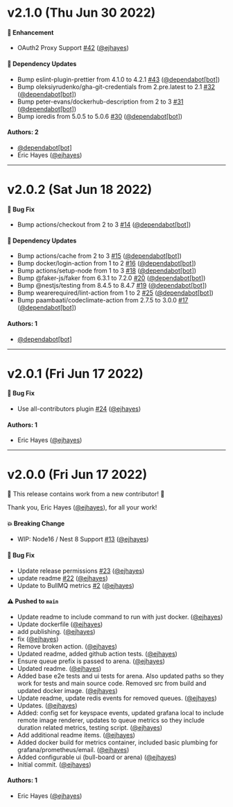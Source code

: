# v2.1.0 (Thu Jun 30 2022)

#### 🚀 Enhancement

- OAuth2 Proxy Support [#42](https://github.com/ejhayes/bull-monitor/pull/42) ([@ejhayes](https://github.com/ejhayes))

#### 🔩 Dependency Updates

- Bump eslint-plugin-prettier from 4.1.0 to 4.2.1 [#43](https://github.com/ejhayes/bull-monitor/pull/43) ([@dependabot[bot]](https://github.com/dependabot[bot]))
- Bump oleksiyrudenko/gha-git-credentials from 2.pre.latest to 2.1 [#32](https://github.com/ejhayes/bull-monitor/pull/32) ([@dependabot[bot]](https://github.com/dependabot[bot]))
- Bump peter-evans/dockerhub-description from 2 to 3 [#31](https://github.com/ejhayes/bull-monitor/pull/31) ([@dependabot[bot]](https://github.com/dependabot[bot]))
- Bump ioredis from 5.0.5 to 5.0.6 [#30](https://github.com/ejhayes/bull-monitor/pull/30) ([@dependabot[bot]](https://github.com/dependabot[bot]))

#### Authors: 2

- [@dependabot[bot]](https://github.com/dependabot[bot])
- Eric Hayes ([@ejhayes](https://github.com/ejhayes))

---

# v2.0.2 (Sat Jun 18 2022)

#### 🐛 Bug Fix

- Bump actions/checkout from 2 to 3 [#14](https://github.com/ejhayes/bull-monitor/pull/14) ([@dependabot[bot]](https://github.com/dependabot[bot]))

#### 🔩 Dependency Updates

- Bump actions/cache from 2 to 3 [#15](https://github.com/ejhayes/bull-monitor/pull/15) ([@dependabot[bot]](https://github.com/dependabot[bot]))
- Bump docker/login-action from 1 to 2 [#16](https://github.com/ejhayes/bull-monitor/pull/16) ([@dependabot[bot]](https://github.com/dependabot[bot]))
- Bump actions/setup-node from 1 to 3 [#18](https://github.com/ejhayes/bull-monitor/pull/18) ([@dependabot[bot]](https://github.com/dependabot[bot]))
- Bump @faker-js/faker from 6.3.1 to 7.2.0 [#20](https://github.com/ejhayes/bull-monitor/pull/20) ([@dependabot[bot]](https://github.com/dependabot[bot]))
- Bump @nestjs/testing from 8.4.5 to 8.4.7 [#19](https://github.com/ejhayes/bull-monitor/pull/19) ([@dependabot[bot]](https://github.com/dependabot[bot]))
- Bump wearerequired/lint-action from 1 to 2 [#25](https://github.com/ejhayes/bull-monitor/pull/25) ([@dependabot[bot]](https://github.com/dependabot[bot]))
- Bump paambaati/codeclimate-action from 2.7.5 to 3.0.0 [#17](https://github.com/ejhayes/bull-monitor/pull/17) ([@dependabot[bot]](https://github.com/dependabot[bot]))

#### Authors: 1

- [@dependabot[bot]](https://github.com/dependabot[bot])

---

# v2.0.1 (Fri Jun 17 2022)

#### 🐛 Bug Fix

- Use all-contributors plugin [#24](https://github.com/ejhayes/bull-monitor/pull/24) ([@ejhayes](https://github.com/ejhayes))

#### Authors: 1

- Eric Hayes ([@ejhayes](https://github.com/ejhayes))

---

# v2.0.0 (Fri Jun 17 2022)

:tada: This release contains work from a new contributor! :tada:

Thank you, Eric Hayes ([@ejhayes](https://github.com/ejhayes)), for all your work!

#### 💥 Breaking Change

- WIP: Node16 / Nest 8 Support [#13](https://github.com/ejhayes/bull-monitor/pull/13) ([@ejhayes](https://github.com/ejhayes))

#### 🐛 Bug Fix

- Update release permissions [#23](https://github.com/ejhayes/bull-monitor/pull/23) ([@ejhayes](https://github.com/ejhayes))
- update readme [#22](https://github.com/ejhayes/bull-monitor/pull/22) ([@ejhayes](https://github.com/ejhayes))
- Update to BullMQ metrics [#2](https://github.com/ejhayes/bull-monitor/pull/2) ([@ejhayes](https://github.com/ejhayes))

#### ⚠️ Pushed to `main`

- Update readme to include command to run with just docker. ([@ejhayes](https://github.com/ejhayes))
- Update dockerfile ([@ejhayes](https://github.com/ejhayes))
- add publishing. ([@ejhayes](https://github.com/ejhayes))
- fix ([@ejhayes](https://github.com/ejhayes))
- Remove broken action. ([@ejhayes](https://github.com/ejhayes))
- Updated readme, added github action tests. ([@ejhayes](https://github.com/ejhayes))
- Ensure queue prefix is passed to arena. ([@ejhayes](https://github.com/ejhayes))
- Updated readme. ([@ejhayes](https://github.com/ejhayes))
- Added base e2e tests and ui tests for arena. Also updated paths so they work for tests and main source code. Removed src from build and updated docker image. ([@ejhayes](https://github.com/ejhayes))
- Update readme, update redis events for removed queues. ([@ejhayes](https://github.com/ejhayes))
- Updates. ([@ejhayes](https://github.com/ejhayes))
- Added: config set for keyspace events, updated grafana local to include remote image renderer, updates to queue metrics so they include duration related metrics, testing script. ([@ejhayes](https://github.com/ejhayes))
- Add additional readme items. ([@ejhayes](https://github.com/ejhayes))
- Added docker build for metrics container, included basic plumbing for grafana/prometheus/email. ([@ejhayes](https://github.com/ejhayes))
- Added configurable ui (bull-board or arena) ([@ejhayes](https://github.com/ejhayes))
- Initial commit. ([@ejhayes](https://github.com/ejhayes))

#### Authors: 1

- Eric Hayes ([@ejhayes](https://github.com/ejhayes))
